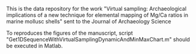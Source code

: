 This is the data repository for the work "Virtual sampling: Archaeological implications of a new technique for elemental mapping of Mg/Ca ratios in marine mollusc shells" sent to the Journal of Archaeology Science

To reproduces the figures of the manuscript, script "Get1DSequenceWithVirtualSamplingDynamicAndMinMaxChart.m" should be executed in Matlab. 
